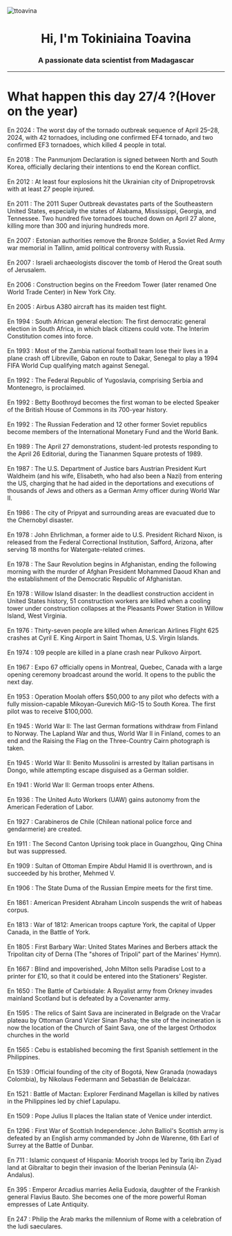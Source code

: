 
<p align="left"> <img src="https://komarev.com/ghpvc/?username=ttoavina&label=Profile%20views&color=0e75b6&style=flat" alt="ttoavina" /> </p>
<h1 align="center">Hi, I'm Tokiniaina Toavina</h1>
<h3 align="center">A passionate data scientist from Madagascar</h3>
    
<hr/>
<h1> What happen this day 27/4 ?(Hover on the year)</h1>

En 2024 : The worst day of the tornado outbreak sequence of April 25–28, 2024, with 42 tornadoes, including one confirmed EF4 tornado, and two confirmed EF3 tornadoes, which killed 4 people in total.
<br/><br/>
En 2018 : The Panmunjom Declaration is signed between North and South Korea, officially declaring their intentions to end the Korean conflict.
<br/><br/>
En 2012 : At least four explosions hit the Ukrainian city of Dnipropetrovsk with at least 27 people injured.
<br/><br/>
En 2011 : The 2011 Super Outbreak devastates parts of the Southeastern United States, especially the states of Alabama, Mississippi, Georgia, and Tennessee. Two hundred five tornadoes touched down on April 27 alone, killing more than 300 and injuring hundreds more.
<br/><br/>
En 2007 : Estonian authorities remove the Bronze Soldier, a Soviet Red Army war memorial in Tallinn, amid political controversy with Russia.
<br/><br/>
En 2007 : Israeli archaeologists discover the tomb of Herod the Great south of Jerusalem.
<br/><br/>
En 2006 : Construction begins on the Freedom Tower (later renamed One World Trade Center) in New York City.
<br/><br/>
En 2005 : Airbus A380 aircraft has its maiden test flight.
<br/><br/>
En 1994 : South African general election: The first democratic general election in South Africa, in which black citizens could vote. The Interim Constitution comes into force.
<br/><br/>
En 1993 : Most of the Zambia national football team lose their lives in a plane crash off Libreville, Gabon en route to Dakar, Senegal to play a 1994 FIFA World Cup qualifying match against Senegal.
<br/><br/>
En 1992 : The Federal Republic of Yugoslavia, comprising Serbia and Montenegro, is proclaimed.
<br/><br/>
En 1992 : Betty Boothroyd becomes the first woman to be elected Speaker of the British House of Commons in its 700-year history.
<br/><br/>
En 1992 : The Russian Federation and 12 other former Soviet republics become members of the International Monetary Fund and the World Bank.
<br/><br/>
En 1989 : The April 27 demonstrations, student-led protests responding to the April 26 Editorial, during the Tiananmen Square protests of 1989.
<br/><br/>
En 1987 : The U.S. Department of Justice bars Austrian President Kurt Waldheim (and his wife, Elisabeth, who had also been a Nazi) from entering the US, charging that he had aided in the deportations and executions of thousands of Jews and others as a German Army officer during World War II.
<br/><br/>
En 1986 : The city of Pripyat and surrounding areas are evacuated due to the Chernobyl disaster.
<br/><br/>
En 1978 : John Ehrlichman, a former aide to U.S. President Richard Nixon, is released from the Federal Correctional Institution, Safford, Arizona, after serving 18 months for Watergate-related crimes.
<br/><br/>
En 1978 : The Saur Revolution begins in Afghanistan, ending the following morning with the murder of Afghan President Mohammed Daoud Khan and the establishment of the Democratic Republic of Afghanistan.
<br/><br/>
En 1978 : Willow Island disaster: In the deadliest construction accident in United States history, 51 construction workers are killed when a cooling tower under construction collapses at the Pleasants Power Station in Willow Island, West Virginia.
<br/><br/>
En 1976 : Thirty-seven people are killed when American Airlines Flight 625 crashes at Cyril E. King Airport in Saint Thomas, U.S. Virgin Islands.
<br/><br/>
En 1974 : 109 people are killed in a plane crash near Pulkovo Airport.
<br/><br/>
En 1967 : Expo 67 officially opens in Montreal, Quebec, Canada with a large opening ceremony broadcast around the world. It opens to the public the next day.
<br/><br/>
En 1953 : Operation Moolah offers $50,000 to any pilot who defects with a fully mission-capable Mikoyan-Gurevich MiG-15 to South Korea. The first pilot was to receive $100,000.
<br/><br/>
En 1945 : World War II: The last German formations withdraw from Finland to Norway. The Lapland War and thus, World War II in Finland, comes to an end and the Raising the Flag on the Three-Country Cairn photograph is taken.
<br/><br/>
En 1945 : World War II: Benito Mussolini is arrested by Italian partisans in Dongo, while attempting escape disguised as a German soldier.
<br/><br/>
En 1941 : World War II: German troops enter Athens.
<br/><br/>
En 1936 : The United Auto Workers (UAW) gains autonomy from the American Federation of Labor.
<br/><br/>
En 1927 : Carabineros de Chile (Chilean national police force and gendarmerie) are created.
<br/><br/>
En 1911 : The Second Canton Uprising took place in Guangzhou, Qing China but was suppressed.
<br/><br/>
En 1909 : Sultan of Ottoman Empire Abdul Hamid II is overthrown, and is succeeded by his brother, Mehmed V.
<br/><br/>
En 1906 : The State Duma of the Russian Empire meets for the first time.
<br/><br/>
En 1861 : American President Abraham Lincoln suspends the writ of habeas corpus.
<br/><br/>
En 1813 : War of 1812: American troops capture York, the capital of Upper Canada, in the Battle of York.
<br/><br/>
En 1805 : First Barbary War: United States Marines and Berbers attack the Tripolitan city of Derna (The "shores of Tripoli" part of the Marines' Hymn).
<br/><br/>
En 1667 : Blind and impoverished, John Milton sells Paradise Lost to a printer for £10, so that it could be entered into the Stationers' Register.
<br/><br/>
En 1650 : The Battle of Carbisdale: A Royalist army from Orkney invades mainland Scotland but is defeated by a Covenanter army.
<br/><br/>
En 1595 : The relics of Saint Sava are incinerated in Belgrade on the Vračar plateau by Ottoman Grand Vizier Sinan Pasha; the site of the incineration is now the location of the Church of Saint Sava, one of the largest Orthodox churches in the world
<br/><br/>
En 1565 : Cebu is established becoming the first Spanish settlement in the Philippines.
<br/><br/>
En 1539 : Official founding of the city of Bogotá, New Granada (nowadays Colombia), by Nikolaus Federmann and Sebastián de Belalcázar.
<br/><br/>
En 1521 : Battle of Mactan: Explorer Ferdinand Magellan is killed by natives in the Philippines led by chief Lapulapu.
<br/><br/>
En 1509 : Pope Julius II places the Italian state of Venice under interdict.
<br/><br/>
En 1296 : First War of Scottish Independence: John Balliol's Scottish army is defeated by an English army commanded by John de Warenne, 6th Earl of Surrey at the Battle of Dunbar.
<br/><br/>
En 711 : Islamic conquest of Hispania: Moorish troops led by Tariq ibn Ziyad land at Gibraltar to begin their invasion of the Iberian Peninsula (Al-Andalus).
<br/><br/>
En 395 : Emperor Arcadius marries Aelia Eudoxia, daughter of the Frankish general Flavius Bauto. She becomes one of the more powerful Roman empresses of Late Antiquity.
<br/><br/>
En 247 : Philip the Arab marks the millennium of Rome with a celebration of the ludi saeculares.
<br/><br/>
